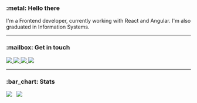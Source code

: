 <h3>:metal: Hello there</h3>
<p>
  I'm a Frontend developer, currently working with React and Angular. I'm also graduated in Information Systems.
</p>

<!-- - 🌱 I’m currently learning some things about Machine Learning, so maybe in the future I can try new things... -->
<hr>

<h3>:mailbox: Get in touch</h3>
<p>
  <a href="mailto:malheiroanderson97@gmail.com">
    <img src="https://img.shields.io/badge/Gmail-D14836?style=for-the-badge&logo=gmail&logoColor=white" />
  </a>

  <a href="https://www.linkedin.com/in/andersonmalheiro">
    <img src="https://img.shields.io/badge/LinkedIn-0077B5?style=for-the-badge&logo=linkedin&logoColor=white" />
  </a>
  
  <a href="https://twitter.com/a_malheiro97">
    <img src="https://img.shields.io/badge/twitter-%231DA1F2.svg?&style=for-the-badge&logo=twitter&logoColor=white" />
  </a>
  
  <a href="https://open.spotify.com/user/a_malheiro97">
    <img src="https://img.shields.io/badge/Spotify-1ED760?&style=for-the-badge&logo=spotify&logoColor=white" />
  </a>
</p>

<hr>

<h3>:bar_chart: Stats</h3>
<p>
  <img src="https://github-readme-stats.vercel.app/api?username=andersonmalheiro&theme=dark&icon_color=88ff78&show_icons=true&count_private=true" />
  &nbsp;
  <img src="https://github-readme-stats.vercel.app/api/top-langs/?username=andersonmalheiro&layout=compact&theme=dark" />
</p>
